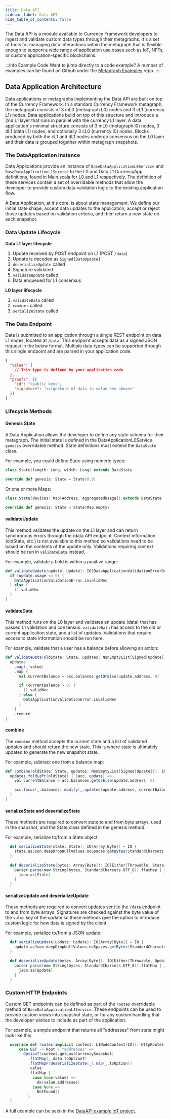 ```yaml
---
title: Data API
sidebar_label: Data API
hide_table_of_contents: false
---
```


<intro-end />

The Data API is a module available to Currency Framework developers to ingest and validate custom data types through their metagraphs. It's a set of tools for managing data interactions within the metagraph that is flexible enough to support a wide range of application use cases such as IoT, NFTs, or custom application-specific blockchains. 

:::info Example Code
Want to jump directly to a code example? A number of examples can be found on Github under the [Metagraph Examples](https://github.com/Constellation-Labs/metagraph-examples/tree/main/examples) repo.
:::

## Data Application Architecture
Data applications or metagraphs implementing the Data API are built on top of the Currency Framework. In a standard Currency Framework metagraph, the metagraph consists of 3 mL0 (metagraph L0) nodes and 3 cL1 (currency L1) nodes. Data applications build on top of this structure and introduce a 2nd L1 layer that runs in parallel with the currency L1 layer. A data application's minimal structure consists of 3 mL0 (metagraph l0) nodes, 3 dL1 (data L1) nodes, and optionally 3 cL0 (currency l0) nodes. Blocks produced by both the cL1 and dL1 nodes undergo consensus on the L0 layer and their data is grouped together within metagraph snapshots. 

### The DataApplication Instance
Data Applications provide an instance of `BaseDataApplicationL0Service` and `BaseDataApplicationL1Service` to the L0 and Data L1 CurrencyApp definitions, found in Main.scala for L0 and L1 respectively. The definition of these services contain a set of overridable methods that allow the developer to provide custom data validation logic to the existing application flow. 

A Data Application, at it's core, is about state management. We define our initial state shape, accept data updates to the application, accept or reject those updates based on validation criteria, and then return a new state on each snapshot. 


### Data Update Lifecycle
__Data L1 layer lifecycle__
1. Update received by POST endpoint on L1 (POST `/data`)
2. Update is decoded as `Signed[DataUpdate]`
3. `deserializeUpdate` called
4. Signature validated
5. `validateUpdate` called
6. Data enqueued for L1 consensus


__L0 layer lifecycle__
1. `validateData` called
2. `combine` called
3. `serializeState` called

### The Data Endpoint
Data is submitted to an application through a single REST endpoint on data L1 nodes, located at `/data`. This endpoint accepts data as a signed JSON request in the below format. Multiple data types can be supported through this single endpoint and are parsed in your application code. 

```json
{
  "value": {
    // This type is defined by your application code
  },
  "proofs": [{
    "id": "<public key>",
    "signature": "<signature of data in value key above>"
  }]
}
```

### Lifecycle Methods
#### Genesis State
A Data Application allows the developer to define any state schema for their metagraph. The initial state is defined in the DataApplicationL0Service `genesis` overridable method. State definitions must extend the `DataState` class. 

For example, you could define State using numeric types:
```scala
class State(length: Long, width: Long) extends DataState

override def genesis: State = State(0,0)
```

Or one or more Maps:
```scala
class State(devices: Map[Address, AggregatedUsage]) extends DataState

override def genesis: State = State(Map.empty)
```

#### validateUpdate
This method validates the update on the L1 layer and can return synchronous errors through the /data API endpoint. Context information (oldState, etc.) is not available to this method so validations need to be based on the contents of the update only. Validations requiring context should be run in `validateData` instead.

For example, validate a field is within a positive range:
```scala
def validateUpdate(update: Update): IO[DataApplicationValidationErrorOr[Unit]] = IO {
  if (update.usage <= 0) {
    DataApplicationValidationError.invalidNec
  } else {
    ().validNec
  }
}
```

#### validateData
This method runs on the L0 layer and validates an update (data) that has passed L1 validation and consensus. `validateData` has access to the old or current application state, and a list of updates. Validations that require access to state information should be run here. 

For example, validate that a user has a balance before allowing an action:
```scala
def validateData(oldState: State, updates: NonEmptyList[Signed[Update]]): IO[DataApplicationValidationErrorOr[Unit]] = IO {
  updates
    .map(_.value)
    .map {
      val currentBalance = acc.balances.getOrElse(update.address, 0)

      if (currentBalance > 0) {
        ().validNec 
      } else {
        DataApplicationValidationError.invalidNec
      }
    }
    .reduce
}
```

#### combine
The `combine` method accepts the current state and a list of validated updates and should return the new state. This is where state is ultimately updated to generate the new snapshot state. 

For example, subtract one from a balance map:
```scala
def combine(oldState: State, updates: NonEmptyList[Signed[Update]]): IO[State] = IO {
  updates.foldLeft(oldState) { (acc, update) =>
    val currentBalance = acc.balances.getOrElse(update.address, 0)

    acc.focus(_.balances).modify(_.updated(update.address, currentBalance - 1))
  }
}
```

#### serializeState and deserializeState
These methods are required to convert state to and from byte arrays, used in the snapshot, and the State class defined in the genesis method.  

For example, serialize to/from a State object:
```scala
  def serializeState(state: State): IO[Array[Byte]] = IO {
    state.asJson.deepDropNullValues.noSpaces.getBytes(StandardCharsets.UTF_8)
  }

  def deserializeState(bytes: Array[Byte]): IO[Either[Throwable, State]] = IO {
    parser.parse(new String(bytes, StandardCharsets.UTF_8)).flatMap { json =>
      json.as[State]
    }
  }
```

#### serializeUpdate and deserializeUpdate
These methods are required to convert updates sent to the `/data` endpoint to and from byte arrays. Signatures are checked against the byte value of the `value` key of the update so these methods give the option to introduce custom logic for how data is signed by the client. 

For example, serialize to/from a JSON update:
```scala
  def serializeUpdate(update: Update): IO[Array[Byte]] = IO {
    update.asJson.deepDropNullValues.noSpaces.getBytes(StandardCharsets.UTF_8)
  }

  def deserializeUpdate(bytes: Array[Byte]): IO[Either[Throwable, Update]] = IO {
    parser.parse(new String(bytes, StandardCharsets.UTF_8)).flatMap { json =>
      json.as[Update]
    }
  }
```

### Custom HTTP Endpoints
Custom GET endpoints can be defined as part of the `routes` overridable method of `BaseDataApplicationL1Service`. These endpoints can be used to provide custom views into snapshot state, or for any custom handling that the developer wishes to include as part of the application. 

For example, a simple endpoint that returns all "addresses" from state might look like this
```scala
  override def routes(implicit context: L1NodeContext[IO]): HttpRoutes[IO] = HttpRoutes.of {
      case GET -> Root / "addresses" =>
        OptionT(context.getLastCurrencySnapshot)
          .flatMap(_.data.toOptionT)
          .flatMapF(deserializeState(_).map(_.toOption))
          .value
          .flatMap {
            case Some(value) =>
              Ok(value.addresses)
            case None =>
              NotFound()
          }
  }
```

A full example can be seen in the [DataAPI example IoT project](https://github.com/Constellation-Labs/metagraph-examples/blob/main/examples/DataApi-Water-And-Energy-Usage/template/modules/data_l1/src/main/scala/com/my/currency/data_l1/Main.scala#L56). 